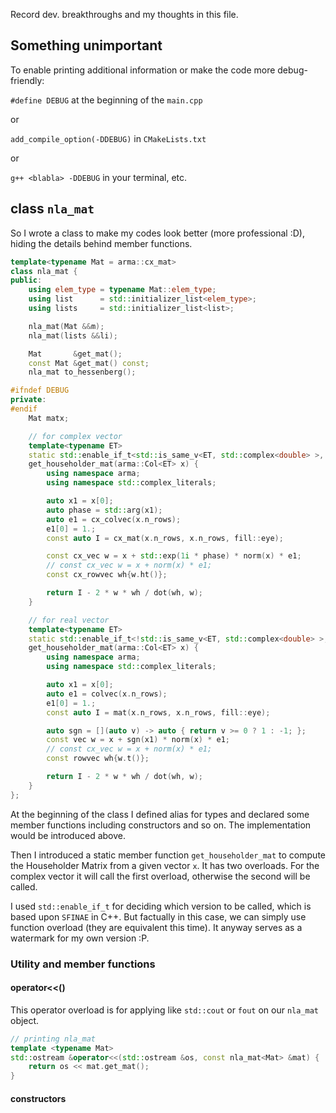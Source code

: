Record dev. breakthroughs and my thoughts in this file.

## Something unimportant
To enable printing additional information or make the code more debug-friendly:

`#define DEBUG` at the beginning of the `main.cpp`

or

`add_compile_option(-DDEBUG)` in `CMakeLists.txt`

or 

`g++ <blabla> -DDEBUG` in your terminal, etc.

## class `nla_mat`
So I wrote a class to make my codes look better (more professional :D), hiding the details behind member functions.
```cpp
template<typename Mat = arma::cx_mat>
class nla_mat {
public:
    using elem_type = typename Mat::elem_type;
    using list      = std::initializer_list<elem_type>;
    using lists     = std::initializer_list<list>;

    nla_mat(Mat &&m);
    nla_mat(lists &&li);

    Mat       &get_mat();
    const Mat &get_mat() const;
    nla_mat to_hessenberg();

#ifndef DEBUG
private:
#endif
    Mat matx;

    // for complex vector
    template<typename ET>
    static std::enable_if_t<std::is_same_v<ET, std::complex<double> >, arma::Mat<ET> >
    get_householder_mat(arma::Col<ET> x) {
        using namespace arma;
        using namespace std::complex_literals;

        auto x1 = x[0];
        auto phase = std::arg(x1);
        auto e1 = cx_colvec(x.n_rows);
        e1[0] = 1.;
        const auto I = cx_mat(x.n_rows, x.n_rows, fill::eye);

        const cx_vec w = x + std::exp(1i * phase) * norm(x) * e1;
        // const cx_vec w = x + norm(x) * e1;
        const cx_rowvec wh{w.ht()};

        return I - 2 * w * wh / dot(wh, w);
    }

    // for real vector
    template<typename ET>
    static std::enable_if_t<!std::is_same_v<ET, std::complex<double> >, arma::Mat<ET> >
    get_householder_mat(arma::Col<ET> x) {
        using namespace arma;
        using namespace std::complex_literals;

        auto x1 = x[0];
        auto e1 = colvec(x.n_rows);
        e1[0] = 1.;
        const auto I = mat(x.n_rows, x.n_rows, fill::eye);

        auto sgn = [](auto v) -> auto { return v >= 0 ? 1 : -1; };
        const vec w = x + sgn(x1) * norm(x) * e1;
        // const cx_vec w = x + norm(x) * e1;
        const rowvec wh{w.t()};

        return I - 2 * w * wh / dot(wh, w);
    }
};
```
At the beginning of the class I defined alias for types and declared some member functions including constructors and so on. The implementation would be introduced above.

Then I introduced a static member function `get_householder_mat` to compute the Householder Matrix from a given vector `x`. It has two overloads. For the complex vector it will call the first overload, otherwise the second will be called.

I used `std::enable_if_t` for deciding which version to be called, which is based upon `SFINAE` in C++. But factually in this case, we can simply use function overload (they are equivalent this time). It anyway serves as a watermark for my own version :P.

### Utility and member functions
#### operator<<()
This operator overload is for applying like `std::cout` or `fout` on our `nla_mat` object.
```cpp
// printing nla_mat
template <typename Mat>
std::ostream &operator<<(std::ostream &os, const nla_mat<Mat> &mat) {
    return os << mat.get_mat();
}
```

#### constructors
```cpp

```